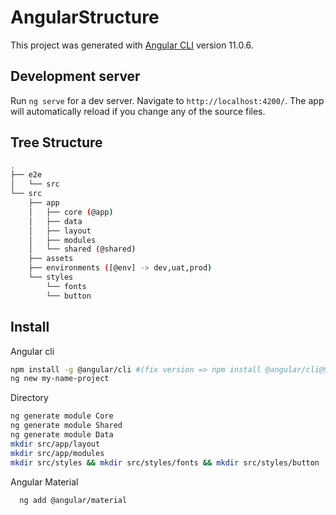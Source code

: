 # AngularStructure

This project was generated with [Angular CLI](https://github.com/angular/angular-cli) version 11.0.6.

## Development server

Run `ng serve` for a dev server. Navigate to `http://localhost:4200/`. The app will automatically reload if you change any of the source files.

## Tree Structure
```bash
.
├── e2e
│   └── src
└── src
    ├── app
    │   ├── core (@app)
    │   ├── data
    │   ├── layout
    │   ├── modules
    │   └── shared (@shared)
    ├── assets
    ├── environments ([@env] -> dev,uat,prod)
    └── styles
        └── fonts
        └── button   
```
## Install
Angular cli 
```bash
npm install -g @angular/cli #(fix version => npm install @angular/cli@9.1.9)
ng new my-name-project
```
Directory
```bash
ng generate module Core
ng generate module Shared
ng generate module Data
mkdir src/app/layout
mkdir src/app/modules
mkdir src/styles && mkdir src/styles/fonts && mkdir src/styles/button
```
Angular Material
```bash
  ng add @angular/material
```
